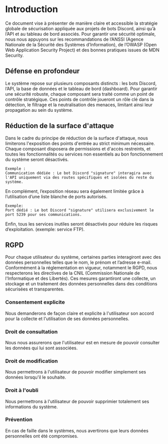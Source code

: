 # Introduction
Ce document vise à présenter de manière claire et accessible la stratégie globale de sécurisation appliquée aux projets de bots Discord, ainsi qu’à l’API et au tableau de bord associés. Pour garantir une sécurité optimale, nous nous appuyons sur les recommandations de l’ANSSI (Agence Nationale de la Sécurité des Systèmes d’Information), de l’OWASP (Open Web Application Security Project) et des bonnes pratiques issues de MDN Security.
## Défense en profondeur
Le système repose sur plusieurs composants distincts : les bots Discord, l’API, la base de données et le tableau de bord (dashboard). Pour garantir une sécurité robuste, chaque composant sera traité comme un point de contrôle stratégique. Ces points de contrôle joueront un rôle clé dans la détection, le filtrage et la neutralisation des menaces, limitant ainsi leur propagation au sein du système.

## Réduction de la surface d'attaque
Dans le cadre du principe de réduction de la surface d'attaque, nous limiterons l'exposition des points d'entrée au strict minimum nécessaire. Chaque composant disposera de permissions et d'accès restreints, et toutes les fonctionnalités ou services non essentiels au bon fonctionnement du système seront désactivés.
```
Exemple :
Communication dédiée : Le bot Discord "signature" interagira avec l'API uniquement via des routes spécifiques et isolées du reste du système.
```
En complément, l’exposition réseau sera également limitée grâce à l’utilisation d’une liste blanche de ports autorisés.
```
Exemple:
Port dédié : Le bot Discord "signature" utilisera exclusivement le port 5239 pour ses communications.
```
Enfin, tous les services inutiles seront désactivés pour réduire les risques d’exploitation. (exemple: service FTP).
## RGPD
Pour chaque utilisateur du système, certaines parties interagiront avec des données personnelles telles que le nom, le prénom et l’adresse e-mail. Conformément à la réglementation en vigueur, notamment le RGPD, nous respecterons les directives de la CNIL (Commission Nationale de l'Informatique et des Libertés). Ces mesures garantiront une collecte, un stockage et un traitement des données personnelles dans des conditions sécurisées et transparentes.

### Consentement explicite
Nous demanderons de façon claire et explicite à l'utilisateur son accord pour la collecte et l'utilisation de ses données personnelles. 

### Droit de consultation
Nous nous assurerons que l'utilisateur est en mesure de pouvoir consulter les données qui lui sont associées.

### Droit de modification
Nous permettrons à l'utilisateur de pouvoir modifier simplement ses données lorsqu'il le souhaite.

### Droit à l'oubli
Nous permettrons à l'utilisateur de pouvoir supprimier totalement ses informations du système.

### Prévention
En cas de faille dans le systèmes, nous avertirons que leurs données personnelles ont été compromises.                                                                                                                                                                                                                                                                                                                                                                                                                                                                                                                                                                                                                                                                                                                                                                                                                                                                                                                                                                                                                                                                                                                                                                                                                                                                                                                                                                                                                                                                                                                                                                                                                                                      